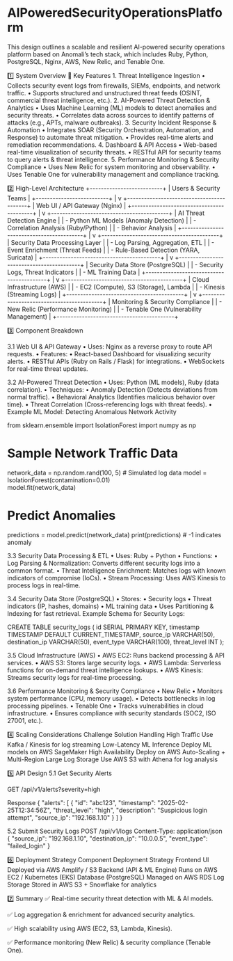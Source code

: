 # AIPoweredSecurityOperationsPlatform
This design outlines a scalable and resilient AI-powered security operations platform based on Anomali’s tech stack, which includes Ruby, Python, PostgreSQL, Nginx, AWS, New Relic, and Tenable One.

1️⃣ System Overview
🎯 Key Features
	1.	Threat Intelligence Ingestion
	•	Collects security event logs from firewalls, SIEMs, endpoints, and network traffic.
	•	Supports structured and unstructured threat feeds (OSINT, commercial threat intelligence, etc.).
	2.	AI-Powered Threat Detection & Analytics
	•	Uses Machine Learning (ML) models to detect anomalies and security threats.
	•	Correlates data across sources to identify patterns of attacks (e.g., APTs, malware outbreaks).
	3.	Security Incident Response & Automation
	•	Integrates SOAR (Security Orchestration, Automation, and Response) to automate threat mitigation.
	•	Provides real-time alerts and remediation recommendations.
	4.	Dashboard & API Access
	•	Web-based real-time visualization of security threats.
	•	RESTful API for security teams to query alerts & threat intelligence.
	5.	Performance Monitoring & Security Compliance
	•	Uses New Relic for system monitoring and observability.
	•	Uses Tenable One for vulnerability management and compliance tracking.
 

2️⃣ High-Level Architecture
+--------------------------+
|  Users & Security Teams  |
+--------------------------+
           |
           v
+------------------------------------------+
|       Web UI / API Gateway (Nginx)       |
+------------------------------------------+
           |
           v
+------------------------------------------+
|         AI Threat Detection Engine       |
| - Python ML Models (Anomaly Detection)   |
| - Correlation Analysis (Ruby/Python)     |
| - Behavior Analysis                      |
+------------------------------------------+
           |
           v
+------------------------------------------+
|       Security Data Processing Layer     |
| - Log Parsing, Aggregation, ETL          |
| - Event Enrichment (Threat Feeds)        |
| - Rule-Based Detection (YARA, Suricata)  |
+------------------------------------------+
           |
           v
+------------------------------------------+
|       Security Data Store (PostgreSQL)   |
| - Security Logs, Threat Indicators       |
| - ML Training Data                       |
+------------------------------------------+
           |
           v
+------------------------------------------+
|   Cloud Infrastructure (AWS)             |
| - EC2 (Compute), S3 (Storage), Lambda    |
| - Kinesis (Streaming Logs)               |
+------------------------------------------+
           |
           v
+------------------------------------------+
|      Monitoring & Security Compliance    |
| - New Relic (Performance Monitoring)     |
| - Tenable One (Vulnerability Management) |
+------------------------------------------+


3️⃣ Component Breakdown

3.1 Web UI & API Gateway
	•	Uses: Nginx as a reverse proxy to route API requests.
	•	Features:
	•	React-based Dashboard for visualizing security alerts.
	•	RESTful APIs (Ruby on Rails / Flask) for integrations.
	•	WebSockets for real-time threat updates.
 

3.2 AI-Powered Threat Detection
	•	Uses: Python (ML models), Ruby (data correlation).
	•	Techniques:
	•	Anomaly Detection (Detects deviations from normal traffic).
	•	Behavioral Analytics (Identifies malicious behavior over time).
	•	Threat Correlation (Cross-referencing logs with threat feeds).
	•	Example ML Model: Detecting Anomalous Network Activity
 

from sklearn.ensemble import IsolationForest
import numpy as np


# Sample Network Traffic Data
network_data = np.random.rand(100, 5)  # Simulated log data
model = IsolationForest(contamination=0.01)  
model.fit(network_data)


# Predict Anomalies
predictions = model.predict(network_data)
print(predictions)  # -1 indicates anomaly


3.3 Security Data Processing & ETL
	•	Uses: Ruby + Python
	•	Functions:
	•	Log Parsing & Normalization: Converts different security logs into a common format.
	•	Threat Intelligence Enrichment: Matches logs with known indicators of compromise (IoCs).
	•	Stream Processing: Uses AWS Kinesis to process logs in real-time.


3.4 Security Data Store (PostgreSQL)
	•	Stores:
	•	Security logs
	•	Threat indicators (IP, hashes, domains)
	•	ML training data
	•	Uses Partitioning & Indexing for fast retrieval.
Example Schema for Security Logs:


CREATE TABLE security_logs (
    id SERIAL PRIMARY KEY,
    timestamp TIMESTAMP DEFAULT CURRENT_TIMESTAMP,
    source_ip VARCHAR(50),
    destination_ip VARCHAR(50),
    event_type VARCHAR(100),
    threat_level INT
);


3.5 Cloud Infrastructure (AWS)
	•	AWS EC2: Runs backend processing & API services.
	•	AWS S3: Stores large security logs.
	•	AWS Lambda: Serverless functions for on-demand threat intelligence lookups.
	•	AWS Kinesis: Streams security logs for real-time processing.


3.6 Performance Monitoring & Security Compliance
	•	New Relic
	•	Monitors system performance (CPU, memory usage).
	•	Detects bottlenecks in log processing pipelines.
	•	Tenable One
	•	Tracks vulnerabilities in cloud infrastructure.
	•	Ensures compliance with security standards (SOC2, ISO 27001, etc.).



4️⃣ Scaling Considerations
Challenge	Solution
Handling High Traffic	Use Kafka / Kinesis for log streaming
Low-Latency ML Inference	Deploy ML models on AWS SageMaker
High Availability	Deploy on AWS Auto-Scaling + Multi-Region
Large Log Storage	Use AWS S3 with Athena for log analysis


5️⃣ API Design
5.1 Get Security Alerts

GET /api/v1/alerts?severity=high

Response
{
  "alerts": [
    {
      "id": "abc123",
      "timestamp": "2025-02-25T12:34:56Z",
      "threat_level": "high",
      "description": "Suspicious login attempt",
      "source_ip": "192.168.1.10"
    }
  ]
}

5.2 Submit Security Logs
POST /api/v1/logs
Content-Type: application/json
{
  "source_ip": "192.168.1.10",
  "destination_ip": "10.0.0.5",
  "event_type": "failed_login"
}

6️⃣ Deployment Strategy
Component	Deployment Strategy
Frontend UI	Deployed via AWS Amplify / S3
Backend (API & ML Engine)	Runs on AWS EC2 / Kubernetes (EKS)
Database (PostgreSQL)	Managed on AWS RDS
Log Storage	Stored in AWS S3 + Snowflake for analytics

7️⃣ Summary
✅ Real-time security threat detection with ML & AI models.

✅ Log aggregation & enrichment for advanced security analytics.

✅ High scalability using AWS (EC2, S3, Lambda, Kinesis).

✅ Performance monitoring (New Relic) & security compliance (Tenable One).
